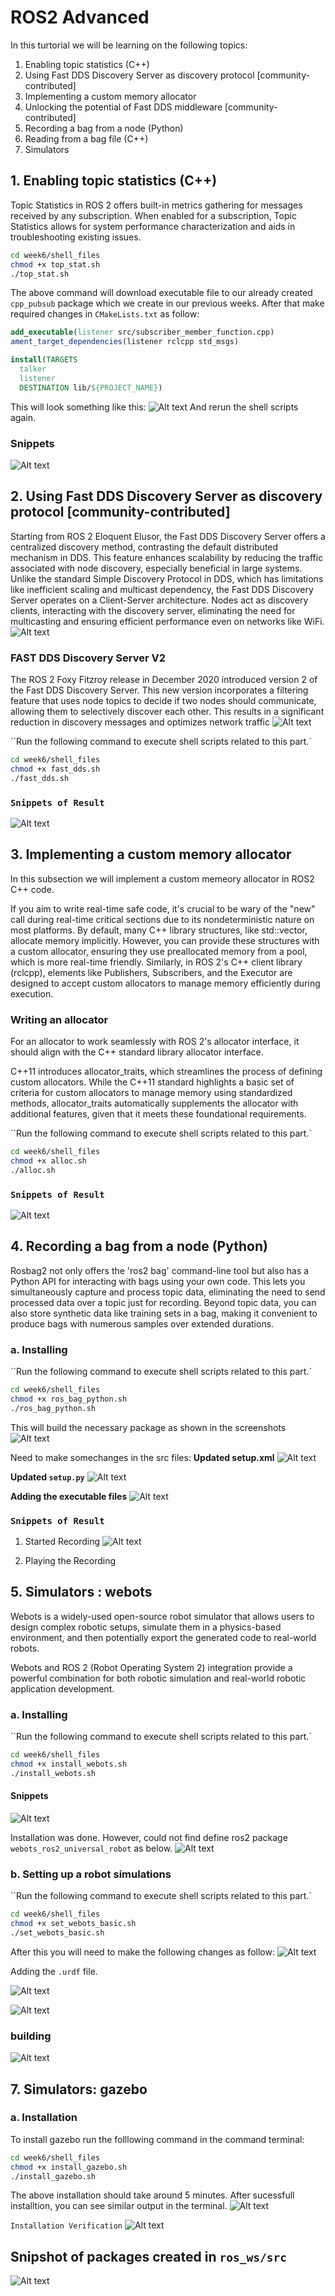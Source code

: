 # ROS2 Advanced 

In this turtorial we will be learning on the following topics: 

1. Enabling topic statistics (C++)
2. Using Fast DDS Discovery Server as discovery protocol [community-contributed]
3. Implementing a custom memory allocator
4. Unlocking the potential of Fast DDS middleware [community-contributed]
5. Recording a bag from a node (Python)
6. Reading from a bag file (C++)
7. Simulators


## 1. Enabling topic statistics (C++)
Topic Statistics in ROS 2 offers built-in metrics gathering for messages received by any subscription. When enabled for a subscription, Topic Statistics allows for system performance characterization and aids in troubleshooting existing issues.

```bash
cd week6/shell_files
chmod +x top_stat.sh
./top_stat.sh
```

The above command will download executable file to our already created `cpp_pubsub` package which we create in our previous weeks. After that make required changes in `CMakeLists.txt` as follow:
```cmake
add_executable(listener src/subscriber_member_function.cpp)
ament_target_dependencies(listener rclcpp std_msgs)

install(TARGETS
  talker
  listener
  DESTINATION lib/${PROJECT_NAME})
```
This will look something like this: 
![Alt text](image-13.png)
And rerun the shell scripts again. 

### Snippets
![Alt text](image.png)


## 2. Using Fast DDS Discovery Server as discovery protocol [community-contributed]
Starting from ROS 2 Eloquent Elusor, the Fast DDS Discovery Server offers a centralized discovery method, contrasting the default distributed mechanism in DDS. This feature enhances scalability by reducing the traffic associated with node discovery, especially beneficial in large systems. Unlike the standard Simple Discovery Protocol in DDS, which has limitations like inefficient scaling and multicast dependency, the Fast DDS Discovery Server operates on a Client-Server architecture. Nodes act as discovery clients, interacting with the discovery server, eliminating the need for multicasting and ensuring efficient performance even on networks like WiFi.
![Alt text](image-1.png)

### FAST DDS Discovery Server V2

The ROS 2 Foxy Fitzroy release in December 2020 introduced version 2 of the Fast DDS Discovery Server. This new version incorporates a filtering feature that uses node topics to decide if two nodes should communicate, allowing them to selectively discover each other. This results in a significant reduction in discovery messages and optimizes network traffic
![Alt text](image-2.png)

``Run the following command to execute shell scripts related to this part.`

```bash
cd week6/shell_files
chmod +x fast_dds.sh
./fast_dds.sh
```

### `Snippets of Result `
![Alt text](image-3.png)

## 3. Implementing a custom memory allocator
In this subsection we will implement a custom memeory allocator in ROS2 C++ code.


If you aim to write real-time safe code, it's crucial to be wary of the "new" call during real-time critical sections due to its nondeterministic nature on most platforms. By default, many C++ library structures, like std::vector, allocate memory implicitly. However, you can provide these structures with a custom allocator, ensuring they use preallocated memory from a pool, which is more real-time friendly. Similarly, in ROS 2's C++ client library (rclcpp), elements like Publishers, Subscribers, and the Executor are designed to accept custom allocators to manage memory efficiently during execution.

### Writing an allocator
For an allocator to work seamlessly with ROS 2's allocator interface, it should align with the C++ standard library allocator interface.

C++11 introduces allocator_traits, which streamlines the process of defining custom allocators. While the C++11 standard highlights a basic set of criteria for custom allocators to manage memory using standardized methods, allocator_traits automatically supplements the allocator with additional features, given that it meets these foundational requirements.

``Run the following command to execute shell scripts related to this part.`

```bash
cd week6/shell_files
chmod +x alloc.sh
./alloc.sh
```
### `Snippets of Result `
![Alt text](image-4.png)




## 4. Recording a bag from a node (Python)
Rosbag2 not only offers the 'ros2 bag' command-line tool but also has a Python API for interacting with bags using your own code. This lets you simultaneously capture and process topic data, eliminating the need to send processed data over a topic just for recording. Beyond topic data, you can also store synthetic data like training sets in a bag, making it convenient to produce bags with numerous samples over extended durations.


### a. Installing
``Run the following command to execute shell scripts related to this part.`

```bash
cd week6/shell_files
chmod +x ros_bag_python.sh
./ros_bag_python.sh
```
This will build the necessary package as shown in the screenshots
![Alt text](image-14.png)

Need to make somechanges in the src files: 
**Updated setup.xml**
![Alt text](image-15.png)

**Updated `setup.py`**
![Alt text](image-16.png)

**Adding the executable files**
![Alt text](image-17.png)

### `Snippets of Result`
1. Started Recording
![Alt text](image-18.png)

2. Playing the Recording

## 5. Simulators : webots

Webots is a widely-used open-source robot simulator that allows users to design complex robotic setups, simulate them in a physics-based environment, and then potentially export the generated code to real-world robots. 

Webots and ROS 2 (Robot Operating System 2) integration provide a powerful combination for both robotic simulation and real-world robotic application development. 

### a. Installing
``Run the following command to execute shell scripts related to this part.`

```bash
cd week6/shell_files
chmod +x install_webots.sh
./install_webots.sh
```
#### Snippets 
![Alt text](image-5.png)

Installation was done. However, could not find define ros2 package `webots_ros2_universal_robot` as below. 
![Alt text](image-6.png)


### b. Setting up a robot simulations
``Run the following command to execute shell scripts related to this part.`

```bash
cd week6/shell_files
chmod +x set_webots_basic.sh
./set_webots_basic.sh
```

After this you will need to make the following changes as follow: 
![Alt text](image-7.png)

Adding the `.urdf` file.

![Alt text](image-8.png)

![Alt text](image-9.png)

### **building**
![Alt text](image-10.png)






## 7. Simulators: gazebo

### a. Installation
To install gazebo run the folllowing command in the command terminal:

```bash
cd week6/shell_files
chmod +x install_gazebo.sh
./install_gazebo.sh
```
The above installation should take around 5 minutes. After sucessfull installtion, you can see similar output in the terminal.
![Alt text](image-12.png)

`Installation Verification`
![Alt text](image-19.png)

## Snipshot of packages created in ``ros_ws/src``
![Alt text](image-20.png)
